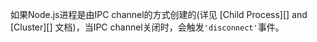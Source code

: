 <!-- YAML
added: v0.7.7
-->

如果Node.js进程是由IPC channel的方式创建的(详见 [Child Process][]
and [Cluster][] 文档)，当IPC channel关闭时，会触发`'disconnect'`事件。
